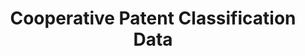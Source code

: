 ---
layout: default
bigquery: https://console.cloud.google.com/bigquery?p=patents-public-data&d=cpc&page=dataset
citation: '“Cooperative Patent Classification” by the EPO and USPTO, for public use. '
contributors: EPO, USPTO
cost: None
description: Cooperative Patent Classification Data contains the scheme and definitions
  of the Cooperative Patent Classification system for classifying patent documents.
  The CPC is the result of a partnership between the EPO and the USPTO in their joint
  effort to develop a common, internationally compatible classification system for
  technical documents, in particular patent publications, which will be used by both
  offices in the patent granting process
documentation: https://www.cooperativepatentclassification.org/cpcSchemeAndDefinitions
last_edit: Mon, 04 Apr 2022 19:07:06 GMT
location: https://www.cooperativepatentclassification.org/index
maintained_by: USPTO, EPO
schema_fields: '[''children'', ''informativeReferences'', ''not_allocatable'', ''glossary'',
  ''date_revised'', ''application_references'', ''additional_only'', ''limiting_references'',
  ''title_full'', ''level'', ''status'', ''notAllocatable'', ''definition'', ''titleFull'',
  ''titlePart'', ''synonyms'', ''dateRevised'', ''informative_references'', ''breakdownCode'',
  ''title_part'', ''symbol'', ''limitingReferences'', ''residualReferences'', ''applicationReferences'',
  ''breakdown_code'', ''sizeCache'', ''ipcConcordant'', ''child_groups'', ''residual_references'',
  ''ipc_concordant'', ''parents'', ''childGroups'']'
shortname: cooperative_patent_classification
tags:
- patents
- science
title: Cooperative Patent Classification Data
uuid: 984374a7-16e9-4b35-9445-458daceb01bf
---